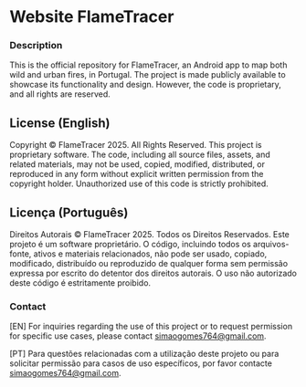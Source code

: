 # Website FlameTracer

### Description
This is the official repository for FlameTracer, an Android app to map both wild and urban fires, in Portugal. The project is made publicly available to showcase its functionality and design. However, the code is proprietary, and all rights are reserved.

## License (English)
Copyright © FlameTracer 2025. All Rights Reserved.
This project is proprietary software. The code, including all source files, assets, and related materials, may not be used, copied, modified, distributed, or reproduced in any form without explicit written permission from the copyright holder. Unauthorized use of this code is strictly prohibited.

## Licença (Português)
Direitos Autorais © FlameTracer 2025. Todos os Direitos Reservados.
Este projeto é um software proprietário. O código, incluindo todos os arquivos-fonte, ativos e materiais relacionados, não pode ser usado, copiado, modificado, distribuído ou reproduzido de qualquer forma sem permissão expressa por escrito do detentor dos direitos autorais. O uso não autorizado deste código é estritamente proibido.


### Contact
[EN] For inquiries regarding the use of this project or to request permission for specific use cases, please contact simaogomes764@gmail.com.

[PT] Para questões relacionadas com a utilização deste projeto ou para solicitar permissão para casos de uso específicos, por favor contacte simaogomes764@gmail.com.
